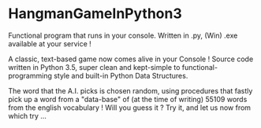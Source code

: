 # HangmanGameInPython3
Functional program that runs in your console. Written in .py, (Win) .exe available at your service !

A classic, text-based game now comes alive in your Console ! Source code written in Python 3.5, super clean and kept-simple
to functional-programming style and built-in Python Data Structures.

The word that the A.I. picks is chosen random, using procedures that fastly pick up a word from a "data-base" of 
(at the time of writing) 55109 words from the english vocabulary ! Will you guess it ? Try it, and let us now from which try ...


<!-- Unzip the file to reach a folder in which you'll execute the .exe (for Windows OS) to play.
Stand-Alone .exe compiled using Nuitka 0.5.22 compiler ... 
.py edited and tested in Spyder 2 IDE .
--> 
